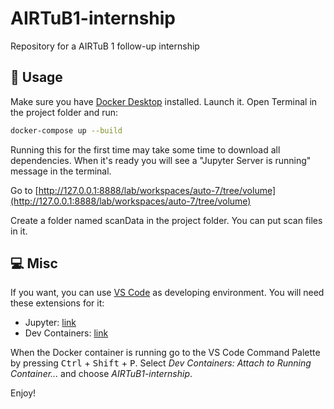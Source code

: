 # AIRTuB1-internship
Repository for a AIRTuB 1 follow-up internship

## 🚀 Usage

Make sure you have [Docker Desktop](https://www.docker.com/products/docker-desktop/) installed. 
Launch it. Open Terminal in the project folder and run:
```sh
docker-compose up --build
```
Running this for the first time may take some time to download all dependencies. 
When it's ready you will see a "Jupyter Server is running" message in the terminal.

Go to [http://127.0.0.1:8888/lab/workspaces/auto-7/tree/volume](http://127.0.0.1:8888/lab/workspaces/auto-7/tree/volume)

Create a folder named scanData in the project folder. You can put scan files in it.

## 💻 Misc

If you want, you can use [VS Code](https://code.visualstudio.com/) as developing environment. 
You will need these extensions for it:
- Jupyter: [link](https://marketplace.visualstudio.com/items?itemName=ms-toolsai.jupyter)
- Dev Containers: [link](https://marketplace.visualstudio.com/items?itemName=ms-vscode-remote.remote-containers)

When the Docker container is running go to the VS Code Command Palette by pressing <kbd>Ctrl</kbd> + <kbd>Shift</kbd> + <kbd>P</kbd>.
Select _Dev Containers: Attach to Running Container..._ and choose _AIRTuB1-internship_.

Enjoy!
